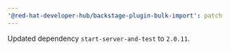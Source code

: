```yaml
---
'@red-hat-developer-hub/backstage-plugin-bulk-import': patch
---
```


Updated dependency `start-server-and-test` to `2.0.11`.

